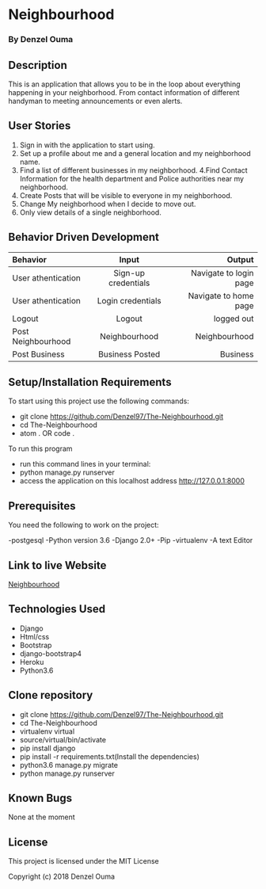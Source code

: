 # Neighbourhood

### By Denzel Ouma

## Description

 This is an application that allows you to be in the loop about everything happening in your neighborhood. From contact information of different handyman to meeting announcements or even alerts.

## User Stories
1. Sign in with the application to start using.
2. Set up a profile about me and a general location and my neighborhood name.
3. Find a list of different businesses in my neighborhood.
4.Find Contact Information for the health department and Police authorities near my neighborhood.
5. Create Posts that will be visible to everyone in my neighborhood.
6. Change My neighborhood when I decide to move out.
7. Only view details of a single neighborhood.


## Behavior Driven Development

| Behavior  | Input |   Output |
| :------------- | :-------------: |   -------------: |
|   User athentication  |  Sign-up credentials   | Navigate to login page    |
|  User athentication    | Login credentials    |  Navigate to home page   |
|  Logout    | Logout    |  logged out   |
|  Post Neighbourhood    | Neighbourhood    |  Neighbourhood   |
|  Post Business    | Business Posted    |  Business   |

## Setup/Installation Requirements

 To start using this project use the following commands:

* git clone https://github.com/Denzel97/The-Neighbourhood.git
* cd The-Neighbourhood
* atom . OR code .

 To run this program

* run this command lines in your terminal:
* python manage.py runserver
* access the application on this localhost address http://127.0.0.1:8000

## Prerequisites

You need the following to work on the project:

-postgesql
-Python version 3.6
-Django 2.0+
-Pip
-virtualenv
-A text Editor

## Link to live Website

 [Neighbourhood](https://denzhood.herokuapp.com/)

## Technologies Used

* Django
* Html/css
* Bootstrap
* django-bootstrap4
* Heroku
* Python3.6

## Clone repository
* git clone https://github.com/Denzel97/The-Neighbourhood.git
* cd The-Neighbourhood
* virtualenv virtual
* source/virtual/bin/activate
* pip install django
* pip install -r requirements.txt(Install the dependencies)
* python3.6 manage.py migrate
* python manage.py runserver

## Known Bugs
 None at the moment

## License

 This project is licensed under the MIT License

 Copyright (c) 2018 Denzel Ouma